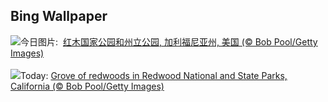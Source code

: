 ## Bing Wallpaper
![](https://www.bing.com/th?id=OHR.RedwoodGrove_ZH-CN3339576686_UHD.jpg&w=1000)今日图片: &nbsp;[红木国家公园和州立公园, 加利福尼亚州, 美国 (© Bob Pool/Getty Images)](https://www.bing.com/th?id=OHR.RedwoodGrove_ZH-CN3339576686_UHD.jpg)
<br><br/>
![](https://www.bing.com/th?id=OHR.RedwoodGrove_EN-US3412092024_UHD.jpg&w=1000)Today: [Grove of redwoods in Redwood National and State Parks, California (© Bob Pool/Getty Images)](https://www.bing.com/th?id=OHR.RedwoodGrove_EN-US3412092024_UHD.jpg)
<br><br/>
